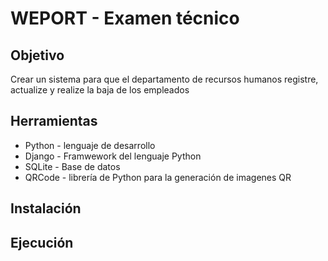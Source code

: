 # WEPORT - Examen técnico

## Objetivo

<p>Crear un sistema para que el departamento de recursos humanos registre, actualize y realize la baja de los empleados</p>

## Herramientas
- Python - lenguaje de desarrollo
- Django - Framwework del lenguaje Python
- SQLite - Base de datos 
- QRCode - librería de Python para la generación de imagenes QR

## Instalación


## Ejecución
